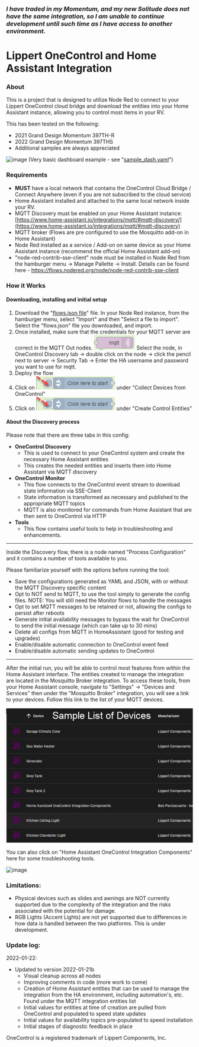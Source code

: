 ### ***I have traded in my Momentum, and my new Solitude does not have the same integration, so I am unable to continue development until such time as I have access to another environment.***
Lippert OneControl and Home Assistant Integration 
=================================================

### About 

This is a project that is designed to utilize Node Red to connect to your Lippert OneControl cloud bridge and download the entities into your Home Assistant instance, allowing you to control most items in your RV.

This has been tested on the following:
- 2021 Grand Design Momentum 397TH-R
- 2022 Grand Design Momentum 397THS
- Additional samples are always appreciated


![image](https://user-images.githubusercontent.com/24508878/151246937-63198e23-45f2-4c41-a7a5-2755e4c0a6b9.png)
(Very basic dashboard example - see "[sample_dash.yaml](sample_dashboard.yaml)")

### Requirements
- **MUST** have a local network that contains the OneControl Cloud Bridge / Connect Anywhere (even if you are not subscribed to the cloud service)
- Home Assistant installed and attached to the same local network inside your RV.
- MQTT Discovery must be enabled on your Home Assistant instance: [https://www.home-assistant.io/integrations/mqtt/#mqtt-discovery/](https://www.home-assistant.io/integrations/mqtt/#mqtt-discovery)
- MQTT broker (Flows are pre configured to use the Mosquitto add-on in Home Assistant)
- Node Red installed as a service / Add-on on same device as your Home Assistant instance (recommend the official Home Assistant add-on)
- "node-red-contrib-sse-client" node must be installed in Node Red from the hamburger menu -> Manage Pallette -> Install.  Details can be found here - https://flows.nodered.org/node/node-red-contrib-sse-client

### How it Works

#### Downloading, installing and initial setup
1. Download the "[flows.json file](flow.json)" file.  In your Node Red instance, from the hamburger menu, select "Import" and then "Select a file to import".  Select the "flows.json" file you downloaded, and import.
2. Once installed, make sure that the credentials for your MQTT server are correct in the MQTT Out nodes. ![mqtt out node](imgs/mqtt_out_node.png) Select the node, in OneControl Discovery tab -> double click on the node -> click the pencil next to server -> Security Tab -> Enter the HA username and password you want to use for mqtt.
3. Deploy the flow
4. Click on ![Click here](imgs/click_here.png) under "Collect Devices from OneControl"
5. Click on ![Click here](imgs/click_here.png) under "Create Control Entities"



#### About the Discovery process
Please note that there are three tabs in this config:
- **OneControl Discovery**
  - This is used to connect to your OneControl system and create the necessary Home Assistant entities
  - This creates the needed entities and inserts them into Home Assistant via MQTT discovery
- **OneControl Monitor**
  - This flow connects to the OneControl event stream to download state information via SSE-Client
  - State information is transformed as necessary and published to the appropriate MQTT topics
  - MQTT is also monitored for commands from Home Assistant that are then sent to OneControl via HTTP
- **Tools**
  - This flow contains useful tools to help in troubleshooting and enhancements.
---
Inside the Discovery flow, there is a node named "Process Configuration" and it contains a number of tools available to you.  

Please familiarize yourself with the options before running the tool:
- Save the configurations generated as YAML and JSON, with or without the MQTT Discovery specific content
- Opt to NOT send to MQTT, to use the tool simply to generate the config files.  NOTE: You will still need the Monitor flows to handle the messages
- Opt to set MQTT messages to be retained or not, allowing the configs to persist after reboots
- Generate initial availability messages to bypass the wait for OneControl to send the initial message (which can take up to 30 mins)
- Delete all configs from MQTT in HomeAssistant (good for testing and upgrades)
- Enable/disable automatic connection to OneControl event feed
- Enable/disable automatic sending updates to OneControl
---
After the initial run, you will be able to control most features from within the Home Assistant interface.  The entities created to manage the integration are located in the Mosquitto Broker integration.  To access these tools, from your Home Assistant console, navigate to "Settings" -> "Devices and Services" then under the "Mosquitto Broker" integration, you will see a link to your devices.  Follow this link to the list of your MQTT devices.

![List of OnceControl devices in mqtt](imgs/mqtt_onecontrol_device_list.png)

You can also click on "Home Assistant OneControl Integration Components" here for some troubleshooting tools.

![image](https://user-images.githubusercontent.com/24508878/151243556-44dd82a5-d353-4f4e-ae09-89c1cbd065e9.png)


### Limitations:
- Physical devices such as slides and awnings are NOT currently supported due to the complexity of the integration and the risks associated with the potential for damage.
- RGB Lights (Accent Lights) are not yet supported due to differences in how data is handled between the two platforms.  This is under development.

### Update log:
2022-01-22:
- Updated to version 2022-01-21b
  - Visual cleanup across all nodes
  - Improving comments in code (more work to come)
  - Creation of Home Assistant entities that can be used to manage the integration from the HA environment, including automation's, etc.  Found under the MQTT integration entities list
  - Initial values for entities at time of creation are pulled from OneControl and populated to speed state updates
  - Initial values for availability topics pre-populated to speed installation
  - Initial stages of diagnostic feedback in place



OneControl is a registered trademark of Lippert Components, Inc.
